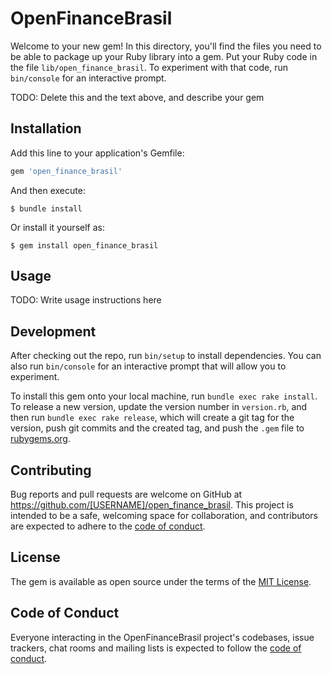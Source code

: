 # OpenFinanceBrasil

Welcome to your new gem! In this directory, you'll find the files you need to be able to package up your Ruby library into a gem. Put your Ruby code in the file `lib/open_finance_brasil`. To experiment with that code, run `bin/console` for an interactive prompt.

TODO: Delete this and the text above, and describe your gem

## Installation

Add this line to your application's Gemfile:

```ruby
gem 'open_finance_brasil'
```

And then execute:

    $ bundle install

Or install it yourself as:

    $ gem install open_finance_brasil

## Usage

TODO: Write usage instructions here

## Development

After checking out the repo, run `bin/setup` to install dependencies. You can also run `bin/console` for an interactive prompt that will allow you to experiment.

To install this gem onto your local machine, run `bundle exec rake install`. To release a new version, update the version number in `version.rb`, and then run `bundle exec rake release`, which will create a git tag for the version, push git commits and the created tag, and push the `.gem` file to [rubygems.org](https://rubygems.org).

## Contributing

Bug reports and pull requests are welcome on GitHub at https://github.com/[USERNAME]/open_finance_brasil. This project is intended to be a safe, welcoming space for collaboration, and contributors are expected to adhere to the [code of conduct](https://github.com/[USERNAME]/open_finance_brasil/blob/master/CODE_OF_CONDUCT.md).

## License

The gem is available as open source under the terms of the [MIT License](https://opensource.org/licenses/MIT).

## Code of Conduct

Everyone interacting in the OpenFinanceBrasil project's codebases, issue trackers, chat rooms and mailing lists is expected to follow the [code of conduct](https://github.com/[USERNAME]/open_finance_brasil/blob/master/CODE_OF_CONDUCT.md).
